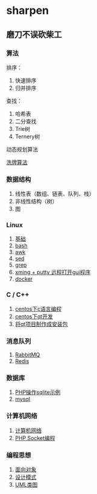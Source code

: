 # sharpen
磨刀不误砍柴工
---

### 算法

排序：
1. 快速排序
2. 归并排序

查找：
1. 哈希表
2. 二分查找
3. Trie树
4. Ternery树

动态规划算法

[洗牌算法](./article/shuffle.md)

### 数据结构

1. 线性表（数组、链表、队列、栈）
2. 非线性结构（树）
3. 图


### Linux

1. [基础](./article/linux.md)
2. [bash](./article/bash.md)
3. [awk](./article/awk.md)
4. [sed](./article/sed.md)
5. [grep](./article/grep.md)
6. [xming + putty 远程打开gui程序](./article/xming_putty.md)
7. [docker](./article/docker.md)

### C / C++ 

1. [centos下c语言编程](./article/c.md)
2. [centos下qt开发](./article/centos-qt.md)
3. [将qt项目制作成安装包](./article/qtproject-deploy.md)


### 消息队列

1. [RabbitMQ](./article/rabbitmq.md)
2. [Redis](./article/redis.md)

### 数据库

1. [PHP操作sqlite示例](./article/sqlite.md)
2. [mysql](./article/mysql.md)

### 计算机网络

1. [计算机网络](./article/network.md)
2. [PHP Socket编程](./article/php-socket.md)

### 编程思想

1. [面向对象](./article/oop.md)
2. [设计模式](./article/design-mode.md)
3. [UML类图](./article/uml.md)